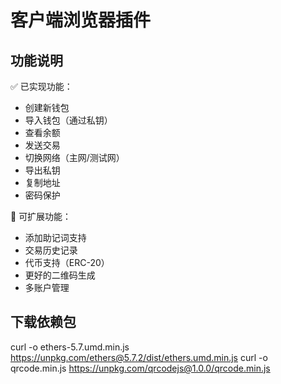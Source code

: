 # 客户端浏览器插件

## 功能说明

✅ 已实现功能：

- 创建新钱包
- 导入钱包（通过私钥）
- 查看余额
- 发送交易
- 切换网络（主网/测试网）
- 导出私钥
- 复制地址
- 密码保护

🔧 可扩展功能：

- 添加助记词支持
- 交易历史记录
- 代币支持（ERC-20）
- 更好的二维码生成
- 多账户管理

## 下载依赖包

curl -o ethers-5.7.umd.min.js https://unpkg.com/ethers@5.7.2/dist/ethers.umd.min.js
curl -o qrcode.min.js https://unpkg.com/qrcodejs@1.0.0/qrcode.min.js
